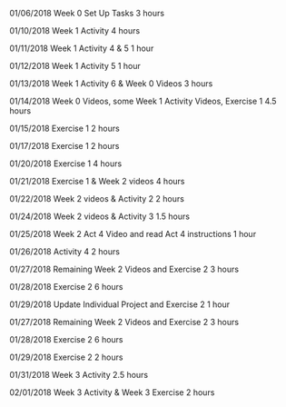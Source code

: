                             
01/06/2018   Week 0 Set Up Tasks	3 hours

01/10/2018	Week 1 Activity 				4 hours

01/11/2018	Week 1 Activity 4 & 5		1 hour 
                                  
01/12/2018	Week 1 Activity 5	       1 hour  
                           
01/13/2018	Week 1 Activity 6 & Week 0 Videos 3 hours 
                      
01/14/2018	Week 0 Videos, some Week 1 Activity Videos, Exercise 1	4.5 hours

01/15/2018	Exercise 1 2 hours	
                                            
01/17/2018	Exercise 1 2 hours
	                                            
01/20/2018	Exercise 1 4 hours	
                                             
01/21/2018	Exercise 1 & Week 2 videos 4 hours

01/22/2018	Week 2 videos & Activity 2	 2 hours 
                         
01/24/2018	Week 2 videos & Activity 3	 1.5 hours 
                          
01/25/2018	Week 2 Act 4 Video and read Act 4 instructions	1 hour    
     
01/26/2018	Activity 4 2 hours	
                                            
01/27/2018  Remaining Week 2 Videos and Exercise 2 3 hours       
          
01/28/2018  Exercise 2 6 hours  
                                           
01/29/2018  Update Individual Project and Exercise 2   1 hour  
              
01/27/2018  Remaining Week 2 Videos and Exercise 2                  3 hours    
                                         
01/28/2018  Exercise 2 6 hours   
                                          
01/29/2018  Exercise 2 2 hours

01/31/2018  Week 3 Activity 2.5 hours  

02/01/2018  Week 3 Activity & Week 3 Exercise 2 hours                                           